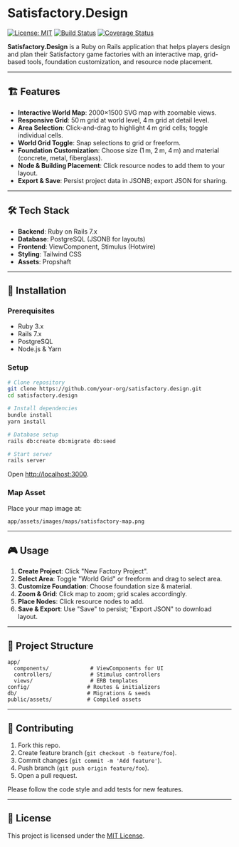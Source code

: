 # Satisfactory.Design

[![License: MIT](https://img.shields.io/badge/License-MIT-yellow.svg)](LICENSE)
[![Build Status](https://img.shields.io/github/actions/workflow/status/your-org/satisfactory.design/ci.yml?branch=main)](https://github.com/your-org/satisfactory.design/actions)
[![Coverage Status](https://img.shields.io/codecov/c/github/your-org/satisfactory.design/main)](https://codecov.io/gh/your-org/satisfactory.design)

**Satisfactory.Design** is a Ruby on Rails application that helps players design and plan their Satisfactory game factories with an interactive map, grid-based tools, foundation customization, and resource node placement.

---

## 🏗️ Features

- **Interactive World Map**: 2000×1500 SVG map with zoomable views.
- **Responsive Grid**: 50 m grid at world level, 4 m grid at detail level.
- **Area Selection**: Click-and-drag to highlight 4 m grid cells; toggle individual cells.
- **World Grid Toggle**: Snap selections to grid or freeform.
- **Foundation Customization**: Choose size (1 m, 2 m, 4 m) and material (concrete, metal, fiberglass).
- **Node & Building Placement**: Click resource nodes to add them to your layout.
- **Export & Save**: Persist project data in JSONB; export JSON for sharing.

---

## 🛠️ Tech Stack

- **Backend**: Ruby on Rails 7.x
- **Database**: PostgreSQL (JSONB for layouts)
- **Frontend**: ViewComponent, Stimulus (Hotwire)
- **Styling**: Tailwind CSS
- **Assets**: Propshaft

---

## 🚀 Installation

### Prerequisites

- Ruby 3.x
- Rails 7.x
- PostgreSQL
- Node.js & Yarn

### Setup

```bash
# Clone repository
git clone https://github.com/your-org/satisfactory.design.git
cd satisfactory.design

# Install dependencies
bundle install
yarn install

# Database setup
rails db:create db:migrate db:seed

# Start server
rails server
```

Open [http://localhost:3000](http://localhost:3000).

### Map Asset

Place your map image at:
```
app/assets/images/maps/satisfactory-map.png
```

---

## 🎮 Usage

1. **Create Project**: Click "New Factory Project".
2. **Select Area**: Toggle "World Grid" or freeform and drag to select area.
3. **Customize Foundation**: Choose foundation size & material.
4. **Zoom & Grid**: Click map to zoom; grid scales accordingly.
5. **Place Nodes**: Click resource nodes to add.
6. **Save & Export**: Use "Save" to persist; "Export JSON" to download layout.

---

## 📁 Project Structure

```
app/
  components/             # ViewComponents for UI
  controllers/            # Stimulus controllers
  views/                  # ERB templates
config/                  # Routes & initializers
db/                      # Migrations & seeds
public/assets/           # Compiled assets
```

---

## 🤝 Contributing

1. Fork this repo.
2. Create feature branch (`git checkout -b feature/foo`).
3. Commit changes (`git commit -m 'Add feature'`).
4. Push branch (`git push origin feature/foo`).
5. Open a pull request.

Please follow the code style and add tests for new features.

---

## 📄 License

This project is licensed under the [MIT License](LICENSE).